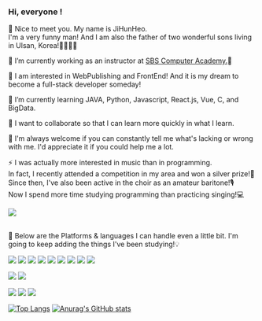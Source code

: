 ### Hi, everyone !
<p>
👋 Nice to meet you. My name is JiHunHeo.<br>
   I'm a very funny man! And I am also the father of two wonderful sons living in Ulsan, Korea!👨‍👩‍👦‍👦

🔭 I’m currently working as an instructor at <a href="https://ulsan.sbsart.com/" target="_blank">SBS Computer Academy.</a>🏢

👀 I am interested in WebPublishing and FrontEnd! And it is my dream to become a full-stack developer someday!

🌱 I’m currently learning JAVA, Python, Javascript, React.js, Vue, C, and BigData.

👯 I want to collaborate so that I can learn more quickly in what I learn.

🤔 I'm always welcome if you can constantly tell me what's lacking or wrong with me. I'd appreciate it if you could help me a lot.

⚡ I was actually more interested in music than in programming.<br>
   In fact, I recently attended a competition in my area and won a silver prize!🥈<br>
   Since then, I've also been active in the choir as an amateur baritone!🎙<br>
   Now I spend more time studying programming than practicing singing!💻
</p>
<a href="mailto:soul070831@gmail.com" target="_blank"><img src="https://img.shields.io/badge/soul070831@gmail.com-1DDB16?style=flat-square&logo=Gmail&logoColor=white"/></a><br><br>
<p>
💪 Below are the Platforms & languages I can handle even a little bit. I'm going to keep adding the things I've been studying!💡
</p>
<p>
   <img src="https://img.shields.io/badge/-HTML5-E34F26?style=flat-square&logo=HTML5&logoColor=white"/>
   <img src="https://img.shields.io/badge/-CSS3-1572B6?style=flat-square&logo=CSS3&logoColor=white"/>
   <img src="https://img.shields.io/badge/-Javascript-F7DF1E?style=flat-square&logo=Javascript&logoColor=black"/>
   <img src="https://img.shields.io/badge/-Jquery-0769AD?style=flat-square&logo=Jquery&logoColor=white"/>
   <img src="https://img.shields.io/badge/-JAVA-007396?style=flat-square&logo=JAVA&logoColor=red"/>
   <img src="https://img.shields.io/badge/-Python-3776AB?style=flat-square&logo=Python&logoColor=white"/>
   <img src="https://img.shields.io/badge/-React-61DAFB?style=flat-square&logo=React&logoColor=black"/>
   <img src="https://img.shields.io/badge/-Vue.js-4FC08D?style=flat-square&logo=Vue.js&logoColor=white"/>
   <img src="https://img.shields.io/badge/-C-A8B9CC?style=flat-square&logo=C&logoColor=black"/>
</p>
<p>
   <img src="https://img.shields.io/badge/Git-F05032?style=flat-square&logo=Git&logoColor=white"/>
   <img src="https://img.shields.io/badge/-GitHub-181717?style=flat-square&logo=GitHub&logoColor=white"/>
</p>
<p>
   <img src="https://img.shields.io/badge/-Figma-F24E1E?style=flat-square&logo=Figma&logoColor=white"/>
   <img src="https://img.shields.io/badge/-Adobe Illustrator-FF9A00?style=flat-square&logo=AdobeIllustrator&logoColor=white"/>
   <img src="https://img.shields.io/badge/-Adobe Phtoshop-31A8FF?style=flat-square&logo=AdobePhotoshop&logoColor=white"/>
</p>

[![Top Langs](https://github-readme-stats.vercel.app/api/top-langs/?username=JiHunHeo)](https://github.com/JiHunHeo/github-readme-stats) [![Anurag's GitHub stats](https://github-readme-stats.vercel.app/api?username=JiHunHeo)](https://github.com/JiHunHeo/github-readme-stats)

